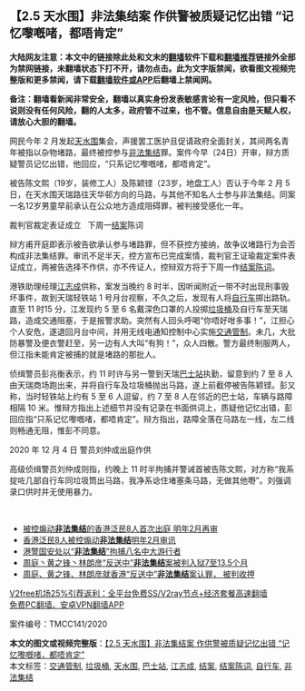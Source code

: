  <h2>【2.5 天水围】非法集结案 作供警被质疑记忆出错 “记忆嚟嘅啫，都唔肯定”</h2> <p class="notice"><b>大陆网友注意：本文中的链接除此处和文末的<a href="https://github.com/bannedbook/fanqiang" >翻墙</a>软件下载和<a href="https://github.com/killgcd/justmysocks/blob/master/README.md">翻墙推荐</a>链接外全部为禁网链接，未翻墙状态下打不开，请勿点击。此为文字版禁闻，欲看图文视频完整版和更多禁闻，请下载<a href="https://github.com/bannedbook/fanqiang">翻墙软件或APP</a>后翻墙上禁闻网。</p><p>备注：翻墙看新闻非常安全，翻墙以真实身份发表敏感言论有一定风险，但只看不说则没有任何风险，翻的人太多，政府管不过来，也不管。信息自由是天赋人权，请放心大胆的翻墙。</b></p>  <div class="entry">  <p>网民今年 2 月发起<a href="https://www.bannedbook.org/bnews/tag/%E5%A4%A9%E6%B0%B4%E5%9B%B4/" class="st_tag internal_tag" rel="tag" title="标签 天水围 下的日志">天水围</a>集会，声援罢工医护且促请政府全面封关，其间两名青年被指以杂物堵路，最终被控参与<a href="https://www.bannedbook.org/bnews/tag/%E9%9D%9E%E6%B3%95%E9%9B%86%E7%BB%93/" class="st_tag internal_tag" rel="tag" title="标签 非法集结 下的日志">非法集结</a>罪。案件今早（24日）开审，辩方质疑警员记忆出错，他回应，“只系记忆嚟嘅啫，都唔肯定”。</p> <p>被告陈文熙（19岁，装修工人）及陈颖铿（23岁，地盘工人）否认于今年 2 月 5 日，在天水围天瑞路往天华邨方向的马路，与其他不知名人士参与非法集结。同案一名12岁男童早前承认在公众地方造成阻碍罪，被判接受感化一年。</p> <p>裁判官裁定表证成立   下周一<a href="https://www.bannedbook.org/bnews/tag/%E7%BB%93%E6%A1%88/" class="st_tag internal_tag" rel="tag" title="标签 结案 下的日志">结案</a>陈词</p>  <p>辩方甫开庭即表示被告欲承认参与堵路罪，但不获控方接纳，故争议堵路行为会否构成非法集结罪。审讯不足半天，控方宣布已完成案情，裁判官王证瑜裁定案件表证成立，两被告选择不作供，亦不传证人，控辩双方将于下周一作<a href="https://www.bannedbook.org/bnews/tag/%E7%BB%93%E6%A1%88%E9%99%88%E8%AF%8D/" class="st_tag internal_tag" rel="tag" title="标签 结案陈词 下的日志">结案陈词</a>。</p> <p>港铁助理经理<a href="https://www.bannedbook.org/bnews/tag/%e6%b1%9f%e5%bf%97%e6%88%90/" class="st_tag internal_tag" rel="tag" title="标签 江志成 下的日志">江志成</a>供称，案发当晚约 8 时半，因听闻附近一带不时出现刑事毁坏事件，故到天瑞轻铁站 1 号月台视察，不久之后，发现有人将<a href="https://www.bannedbook.org/bnews/tag/%e8%87%aa%e8%a1%8c%e8%bd%a6/" class="st_tag internal_tag" rel="tag" title="标签 自行车 下的日志">自行车</a>掷出路轨。直至 11 时15 分，江发现约 5 至 6 名戴深色口罩的人投掷<a href="https://www.bannedbook.org/bnews/tag/%e5%9e%83%e5%9c%be%e6%a1%b6/" class="st_tag internal_tag" rel="tag" title="标签 垃圾桶 下的日志">垃圾桶</a>及自行车至天瑞路，造成交通阻塞，于是报警求助。突然有人回头呼喝“你唔好咁多事！”，江担心个人安危，遂退回月台中间，并用无线电通知控制中心实施<a href="https://www.bannedbook.org/bnews/tag/%E4%BA%A4%E9%80%9A%E7%AE%A1%E5%88%B6/" class="st_tag internal_tag" rel="tag" title="标签 交通管制 下的日志">交通管制</a>。未几，大批防暴警及便衣警赶至，另一边有人大叫“有狗！”，众人四散。警方最终制服两人，但江指未能肯定被捕的就是堵路的那批人。</p> <p>侦缉警员彭兆衡表示，约 11 时许与另一警到天瑞<a href="https://www.bannedbook.org/bnews/tag/%E5%B7%B4%E5%A3%AB%E7%AB%99/" class="st_tag internal_tag" rel="tag" title="标签 巴士站 下的日志">巴士站</a>执勤，留意到约 7 至 8 人由天瑞商场跑出来，并将自行车及垃圾桶抛出马路，遂上前截停被告陈颖铿。彭又称，当时轻铁站上约有 5 至 6 人逗留，约 7 至 8 人在邻近的巴士站，车辆与路障相隔 10 米。惟辩方指出上述细节并没有记录在书面供词上，质疑他记忆出错，彭回应指“只系记忆嚟嘅啫，都唔肯定”。辩方指出，路障全落在马路左一线，左二线则畅通无阻，惟彭不同意。</p>  <p>2020 年 12 月 4 日 警员刘仲成出庭作供</p> <p>高级侦缉警员刘仲成则指，约晚上 11 时半拘捕并警诫首被告陈文熙，对方称“我系掟咗几部自行车同垃圾筒出马路，我净系谂住堵塞条马路，无做其他嘢”。刘强调录口供时并无使用暴力。</p> <p> </p>  <ul class='op-related-articles' title='相关阅读'> <li><a href='https://www.bannedbook.org/bnews/renquan/20201217/1449869.html' target='_blank'>被控煽动<b>非法集结</b>的香港泛民8人首次出庭 明年2月再审</a></li> <li><a href='https://www.bannedbook.org/bnews/baitai/20201217/1449807.html' target='_blank'>香港泛民8人被控煽动<b>非法集结</b>明年2月审讯</a></li> <li><a href='https://www.bannedbook.org/bnews/headline/20201207/1443696.html' target='_blank'>港警国安处以“<b>非法集结</b>”拘捕八名中大游行者</a></li> <li><a href='https://www.bannedbook.org/bnews/baitai/20201202/1440923.html' target='_blank'>周庭丶黄之锋丶林朗彦“反送中”<b>非法集结</b>案被判入狱7至13.5个月</a></li> <li><a href='https://www.bannedbook.org/bnews/renquan/xgmyd/20201124/1436307.html' target='_blank'>周庭、黄之锋、林朗彦就香港“反送中”<b>非法集结</b>案认罪， 被判收押</a></li> </ul> <p class="texttj"> <a href="https://www.bannedbook.org/forum23/topic22702.html" target="_blank">V2free机场25%引荐返利：全平台免费SS/V2ray节点+经济套餐高速翻墙</a><br/> <a href="https://github.com/bannedbook/fanqiang/wiki/%E7%A6%81%E9%97%BB%E7%BD%91%E5%AE%89%E5%8D%93%E7%BF%BB%E5%A2%99%E6%96%B0%E9%97%BBAPP" target="_blank">免费PC翻墙、安卓VPN翻墙APP</a></p><p>案件编号：TMCC141/2020</p><a name='sharetosocial'></a>       <div><b>本文的图文或视频完整版</b>：<a href='https://www.bannedbook.org/bnews/comments/20201224/1454245.html'>【2.5 天水围】非法集结案 作供警被质疑记忆出错 “记忆嚟嘅啫，都唔肯定”</a></div>  </div><!--END ENTRY--> <div class="postfooter"> <div>本文标签：<a href="https://www.bannedbook.org/bnews/tag/%E4%BA%A4%E9%80%9A%E7%AE%A1%E5%88%B6/" rel="tag">交通管制</a>, <a href="https://www.bannedbook.org/bnews/tag/%e5%9e%83%e5%9c%be%e6%a1%b6/" rel="tag">垃圾桶</a>, <a href="https://www.bannedbook.org/bnews/tag/%E5%A4%A9%E6%B0%B4%E5%9B%B4/" rel="tag">天水围</a>, <a href="https://www.bannedbook.org/bnews/tag/%E5%B7%B4%E5%A3%AB%E7%AB%99/" rel="tag">巴士站</a>, <a href="https://www.bannedbook.org/bnews/tag/%e6%b1%9f%e5%bf%97%e6%88%90/" rel="tag">江志成</a>, <a href="https://www.bannedbook.org/bnews/tag/%E7%BB%93%E6%A1%88/" rel="tag">结案</a>, <a href="https://www.bannedbook.org/bnews/tag/%E7%BB%93%E6%A1%88%E9%99%88%E8%AF%8D/" rel="tag">结案陈词</a>, <a href="https://www.bannedbook.org/bnews/tag/%e8%87%aa%e8%a1%8c%e8%bd%a6/" rel="tag">自行车</a>, <a href="https://www.bannedbook.org/bnews/tag/%E9%9D%9E%E6%B3%95%E9%9B%86%E7%BB%93/" rel="tag">非法集结</a></div>  </div><!--END POSTFOOTER--> 